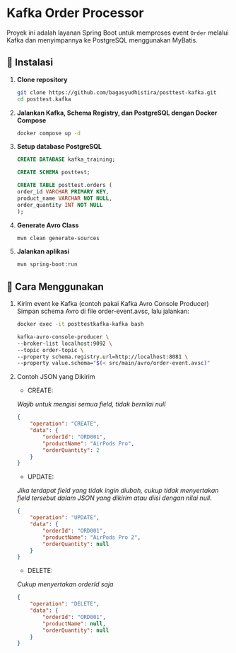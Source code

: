 # Kafka Order Processor

Proyek ini adalah layanan Spring Boot untuk memproses event `Order` melalui Kafka dan menyimpannya ke PostgreSQL menggunakan MyBatis.

## 🔧 Instalasi

1. **Clone repository**
   ```bash
   git clone https://github.com/bagasyudhistira/posttest-kafka.git
   cd posttest.kafka
   ```

2. **Jalankan Kafka, Schema Registry, dan PostgreSQL dengan Docker Compose**
    ```bash
    docker compose up -d
    ```

3. **Setup database PostgreSQL**
    ```sql
    CREATE DATABASE kafka_training;

    CREATE SCHEMA posttest;

    CREATE TABLE posttest.orders (
    order_id VARCHAR PRIMARY KEY,
    product_name VARCHAR NOT NULL,
    order_quantity INT NOT NULL
    );
    ```

4. **Generate Avro Class**
    ```bash
    mvn clean generate-sources
    ```

5. **Jalankan aplikasi**
    ```bash
    mvn spring-boot:run
    ```

## 🚀 Cara Menggunakan

1. Kirim event ke Kafka (contoh pakai Kafka Avro Console Producer)
    Simpan schema Avro di file order-event.avsc, lalu jalankan:
    ```bash
    docker exec -it posttestkafka-kafka bash

    kafka-avro-console-producer \
    --broker-list localhost:9092 \
    --topic order-topic \
    --property schema.registry.url=http://localhost:8081 \
    --property value.schema="$(< src/main/avro/order-event.avsc)"
    ```
2. Contoh JSON yang Dikirim
    - CREATE:

    *Wajib untuk mengisi semua field, tidak bernilai null*
    ```json
    {
        "operation": "CREATE",
        "data": {
            "orderId": "ORD001",
            "productName": "AirPods Pro",
            "orderQuantity": 2
        }
    }
    ```
    - UPDATE:

    *Jika terdapat field yang tidak ingin diubah, cukup tidak menyertakan field tersebut dalam JSON yang dikirim atau diisi dengan nilai null.*
    ```json
    {
        "operation": "UPDATE",
        "data": {
            "orderId": "ORD001",
            "productName": "AirPods Pro 2",
            "orderQuantity": null
        }
    }
    ```
    - DELETE:

    *Cukup menyertakan orderId saja*
    ```json
    {
        "operation": "DELETE",
        "data": {
            "orderId": "ORD001",
            "productName": null,
            "orderQuantity": null
        }
    }
    ```
